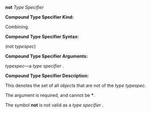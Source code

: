 **not** *Type Specifier* 



**Compound Type Specifier Kind:** 



Combining. 



**Compound Type Specifier Syntax:** 



(not *typespec*) 



**Compound Type Specifier Arguments:** 



*typespec*—a *type specifier* .  







**Compound Type Specifier Description:** 



This denotes the set of all *objects* that are not of the *type typespec*. 



The argument is required, and cannot be **\***. 



The symbol **not** is not valid as a *type specifier* . 



